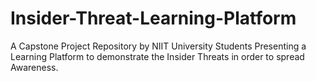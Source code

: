 # Insider-Threat-Learning-Platform
A Capstone Project Repository by NIIT University Students Presenting a Learning Platform to demonstrate the Insider Threats in order to spread Awareness.

